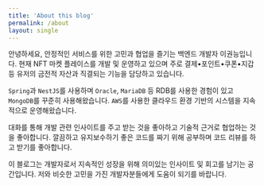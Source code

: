 ```yaml
---
title: 'About this blog'
permalink: /about
layout: single
---
```


안녕하세요, 안정적인 서비스를 위한 고민과 협업을 즐기는 백엔드 개발자 이권능입니다.
현재 NFT 마켓 플레이스를 개발 및 운영하고 있으며 주로 결제•포인트•쿠폰•지갑 등 유저의 금전적 자산과 직결되는 기능을 담당하고 있습니다.

`Spring`과 `NestJS`를 사용하며 `Oracle`, `MariaDB` 등 RDB를 사용한 경험이 있고 `MongoDB`를 꾸준히 사용해왔습니다.
`AWS`를 사용한 클라우드 환경 기반의 시스템을 지속적으로 운영해왔습니다.

대화를 통해 개발 관련 인사이트를 주고 받는 것을 좋아하고 기술적 근거로 협업하는 것을 좋아합니다.
깔끔하고 유지보수하기 좋은 코드를 짜기 위해 공부하며 코드 리뷰를 하고 받기를 좋아합니다.

이 블로그는 개발자로서 지속적인 성장을 위해 의미있는 인사이트 및 회고를 남기는 공간입니다.
저와 비슷한 고민을 가진 개발자분들에게 도움이 되기를 바랍니다.
